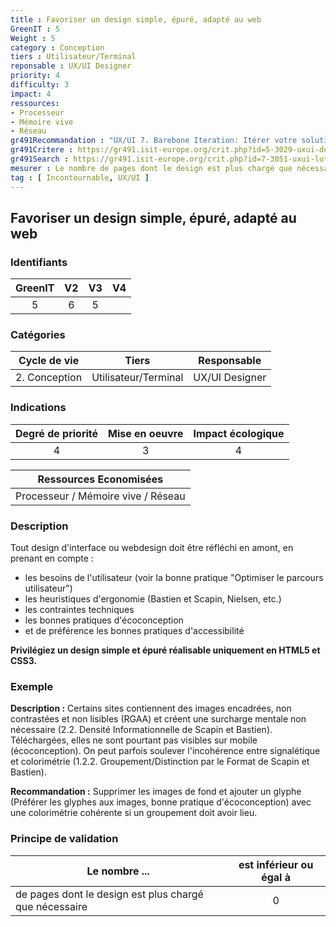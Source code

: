 ```yaml
---
title : Favoriser un design simple, épuré, adapté au web
GreenIT : 5
Weight : 5
category : Conception
tiers : Utilisateur/Terminal
reponsable : UX/UI Designer
priority: 4
difficulty: 3
impact: 4
ressources:
- Processeur
- Mémoire vive
- Réseau
gr491Recommandation : "UX/UI 7. Barebone Iteration: Itérer votre solution jusqu'au minimalisme acceptable par vos utilisateurs"
gr491Critere : https://gr491.isit-europe.org/crit.php?id=5-3029-uxui-des-elements/composants-visuels-sonores-et-tactiles-peuvent
gr491Search : https://gr491.isit-europe.org/crit.php?id=7-3051-uxui-lutilisation-des-moteurs-de-recherches-internes-au
mesurer : Le nombre de pages dont le design est plus chargé que nécessaire
tag : [ Incontournable, UX/UI ]
---
```


## Favoriser un design simple, épuré, adapté au web

### Identifiants

| GreenIT |  V2  |  V3  |  V4  |
|:-------:|:----:|:----:|:----:|
|  5    | 6  | 5  |      |

### Catégories

| Cycle de vie |  Tiers  |  Responsable  |
|:---------:|:----:|:----:|
| 2. Conception | Utilisateur/Terminal | UX/UI Designer |

### Indications

| Degré de priorité |      Mise en oeuvre       |  Impact écologique    |
|:-------------------:|:-------------------------:|:---------------------:|
| 4 | 3 | 4 |

|Ressources Economisées                                      |
|:----------------------------------------------------------:|
| Processeur / Mémoire vive / Réseau   |

### Description

Tout design d'interface ou webdesign doit être réfléchi en amont, en prenant en compte :
- les besoins de l'utilisateur (voir la bonne pratique "Optimiser le parcours utilisateur")
- les heuristiques d'ergonomie (Bastien et Scapin, Nielsen, etc.)
- les contraintes techniques
- les bonnes pratiques d'écoconception
- et de préférence les bonnes pratiques d'accessibilité

**Privilégiez un design simple et épuré réalisable uniquement en HTML5 et CSS3.**

### Exemple

**Description :** Certains sites contiennent des images encadrées, non contrastées et non lisibles (RGAA) et créent une surcharge mentale non nécessaire (2.2. Densité Informationnelle de Scapin et Bastien). Téléchargées, elles ne sont pourtant pas visibles sur mobile (écoconception). On peut parfois soulever l'incohérence entre signalétique et colorimétrie (1.2.2. Groupement/Distinction par le Format de Scapin et Bastien).

**Recommandation :** Supprimer les images de fond et ajouter un glyphe (Préférer les glyphes aux images, bonne pratique d'écoconception) avec une colorimétrie cohérente si un groupement doit avoir lieu.

### Principe de validation

| Le nombre ...     | est inférieur ou égal à   |  
|-------------------|:-------------------------:|
|   de pages dont le design est plus chargé que nécessaire  |  0 |
